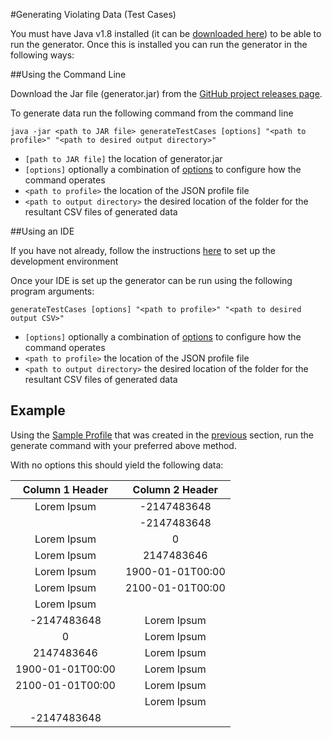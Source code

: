 #Generating Violating Data (Test Cases)

You must have Java v1.8 installed (it can be [downloaded here](https://www.java.com/en/download/manual.jsp)) to be able 
to run the generator. Once this is installed you can run the generator in the following ways:

##Using the Command Line

Download the Jar file (generator.jar) from the [GitHub project releases page](https://github.com/ScottLogic/data-engineering-generator/releases/).

To generate data run the following command from the command line

`java -jar <path to JAR file> generateTestCases [options] "<path to profile>" "<path to desired output directory>"`

* `[path to JAR file]` the location of generator.jar
* `[options]` optionally a combination of [options](../Options/GenerateOptions.md) to configure how the command operates
* `<path to profile>` the location of the JSON profile file
* `<path to output directory>` the desired location of the folder for the resultant CSV files of generated data


##Using an IDE 

If you have not already, follow the instructions [here](../../generator/docs/GeneratorSetup.md) to set up the development environment

Once your IDE is set up the generator can be run using the following program arguments:

`generateTestCases [options] "<path to profile>" "<path to desired output CSV>"`

* `[options]` optionally a combination of [options](../Options/GenerateOptions.md) to configure how the command operates
* `<path to profile>` the location of the JSON profile file
* `<path to output directory>` the desired location of the folder for the resultant CSV files of generated data



## Example

Using the [Sample Profile](./ExampleProfile1.json) that was created in the [previous](./CreatingAProfile.md) section, run the generate command
with your preferred above method. 

With no options this should yield the following data:

|Column 1 Header |Column 2 Header|
|:--------------:|:-------------:|
|Lorem Ipsum	 |-2147483648    |
|                |-2147483648    |
|Lorem Ipsum	 |0              |
|Lorem Ipsum	 |2147483646     |
|Lorem Ipsum	 |1900-01-01T00:00|
|Lorem Ipsum	 |2100-01-01T00:00|
|Lorem Ipsum	 |               |
|-2147483648	 |Lorem Ipsum    |
|0	             |Lorem Ipsum    |
|2147483646      |Lorem Ipsum    |
|1900-01-01T00:00|Lorem Ipsum    |
|2100-01-01T00:00|Lorem Ipsum    |
|	             |Lorem Ipsum    |
|-2147483648	 |               |


